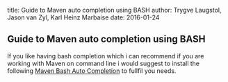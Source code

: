 title: Guide to Maven auto completion using BASH
author: Trygve Laugstol, Jason van Zyl, Karl Heinz Marbaise
date: 2016-01-24

<!--
Licensed to the Apache Software Foundation (ASF) under one
or more contributor license agreements.  See the NOTICE file
distributed with this work for additional information
regarding copyright ownership.  The ASF licenses this file
to you under the Apache License, Version 2.0 (the
"License"); you may not use this file except in compliance
with the License.  You may obtain a copy of the License at

    http://www.apache.org/licenses/LICENSE-2.0

Unless required by applicable law or agreed to in writing,
software distributed under the License is distributed on an
"AS IS" BASIS, WITHOUT WARRANTIES OR CONDITIONS OF ANY
KIND, either express or implied.  See the License for the
specific language governing permissions and limitations
under the License.
-->

## Guide to Maven auto completion using BASH


 If you like having bash completion which i can recommend if you are working with Maven on command line i would suggest to install the following [Maven Bash Auto Completion](https://github.com/juven/maven-bash-completion) to fullfil you needs.


